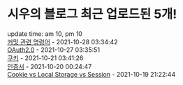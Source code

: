 # 시우의 블로그 최근 업로드된 5개!<br>

update time: am 10, pm 10<br>[커밋 관련 명령어](https://velog.io/@dev_shu/%EC%BB%A4%EB%B0%8B-%EA%B4%80%EB%A0%A8-%EB%AA%85%EB%A0%B9%EC%96%B4) - 2021-10-28 03:34:42<br>
[OAuth2.0](https://velog.io/@dev_shu/OAuth2.0) - 2021-10-27 03:35:51<br>
[쿠키](https://velog.io/@dev_shu/%EC%BF%A0%ED%82%A4) - 2021-10-21 03:41:26<br>
[인증서](https://velog.io/@dev_shu/%EC%9D%B8%EC%A6%9D%EC%84%9C) - 2021-10-20 00:24:47<br>
[Cookie vs Local Storage vs Session](https://velog.io/@dev_shu/Cookie-vs-Local-Storage-vs-Session) - 2021-10-19 21:22:44<br>

